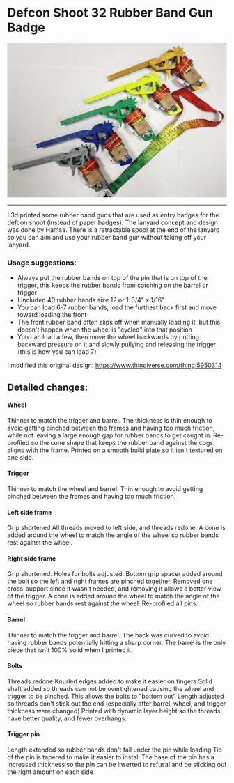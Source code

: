 # Defcon Shoot 32 Rubber Band Gun Badge
![badges](dcshoot32badge.jpg)
****
I 3d printed some rubber band guns that are used as entry badges for the defcon shoot (instead of paper badges). The lanyard concept and design was done by Hamsa. There is a retractable spool at the end of the lanyard so you can aim and use your rubber band gun without taking off your lanyard.

### Usage suggestions:
* Always put the rubber bands on top of the pin that is on top of the trigger, this keeps the rubber bands from catching on the barrel or trigger
* I included 40 rubber bands size 12 or 1-3/4" x 1/16"
* You can load 6-7 rubber bands, load the furthest back first and move toward loading the front
* The front rubber band often slips off when manually loading it, but this doesn't happen when the wheel is "cycled" into that position
* You can load a few, then move the wheel backwards by putting backward pressure on it and slowly pullying and releasing the trigger (this is how you can load 7)

I modified this original design: https://www.thingiverse.com/thing:5950314

## Detailed changes:

#### Wheel
Thinner to match the trigger and barrel. 
The thickness is thin enough to avoid getting pinched between the frames and having too much friction, while not leaving a large enough gap for rubber bands to get caught in.
Re-profiled so the cone shape that keeps the rubber band against the cogs aligns with the frame.
Printed on a smooth build plate so it isn't textured on one side. 

#### Trigger
Thinner to match the wheel and barrel.
Thin enough to avoid getting pinched between the frames and having too much friction. 

#### Left side frame
Grip shortened
All threads moved to left side, and threads redone.
A cone is added around the wheel to match the angle of the wheel so rubber bands rest against the wheel.

#### Right side frame
Grip shortened.
Holes for bolts adjusted.
Bottom grip spacer added around the bolt so the left and right frames are pinched together.
Removed one cross-support since it wasn't needed, and removing it allows a better view of the trigger.
A cone is added around the wheel to match the angle of the wheel so rubber bands rest against the wheel.
Re-profiled all pins.

#### Barrel
Thinner to match the trigger and barrel.
The back was curved to avoid having rubber bands potentially hitting a sharp corner. 
The barrel is the only piece that isn't 100% solid when I printed it. 

#### Bolts
Threads redone
Knurled edges added to make it easier on fingers
Solid shaft added so threads can not be overtightened causing the wheel and trigger to be pinched. This allows the bolts to "bottom out"
Length adjusted so threads don't stick out the end (especially after barrel, wheel, and trigger thickness were changed)
Printed with dynamic layer height so the threads have better quality, and fewer overhangs. 

#### Trigger pin
Length extended so rubber bands don't fall under the pin while loading
Tip of the pin is tapered to make it easier to install
The base of the pin has a increased thickness so the pin can be inserted to refusal and be sticking out the right amount on each side



